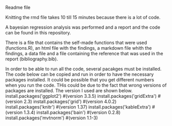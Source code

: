 Readme file

Knitting the rmd file takes 10 till 15 minutes because there is a lot of code.

A bayesian regression analysis was performed and a report and the code can be found in this repository.

There is a file that contains the self-made functions that were used (functions.R), an html file with the findings, a markdown
file whith the findings, a data file and a file containing the reference that was used in the report (bibliography.bib).

In order to be able to run all the code, several pacakges must be installed. The code below can be copied and run in order to have the
necessary packages installed.
It could be possible that you get different numbers when you run the code. THis could be due to the fact
that wrong versions of packages are installed. The version I used are shown below.
install.packages('ggplot2') #(version 3.3.5)
install.packages('gridExtra') #(version 2.3)
install.packages('grid') #(version 4.0.2)
install.packages('knitr') #(version 1.37)
install.packages('kableExtra') #(version 1.3.4)
install.packages('bain') #(version 0.2.8)
install.packages('mvtnorm') #(version 1.1-3)